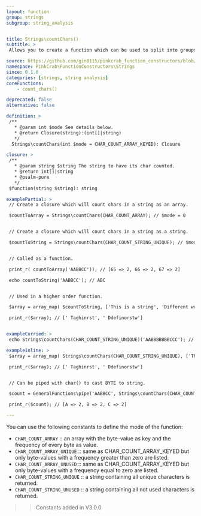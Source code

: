 ```yaml
---
layout: function
group: strings
subgroup: string_analysis


title: Strings\countChars()
subtitle: >
 Allows you to create a function which can be used to split into groups of specified chunk lengths. These can either be used as part of a Higher Order Function such as array_map() or as part of a compiled/pipe function.

source: https://github.com/gin0115/pinkcrab_function_constructors/blob/master/src/strings.php#L400
namespace: PinkCrab\FunctionConstructors\Strings
since: 0.1.0
categories: [strings, string analysis]
coreFunctions: 
    - count_chars()

deprecated: false
alternative: false

definition: >
 /**
   * @param int $mode See details below.
   * @return Closure(string):(int[]|string)
   */
  Strings\countChars(int $mode = CHAR_COUNT_ARRAY_KEYED): Closure

closure: >
 /**
   * @param string $string The string to have its char counted.
   * @return int[]|string
   * @psalm-pure
   */ 
 $function(string $string): string

examplePartial: >
 // Create a closure which will count chars in a string as an array.

 $countToArray = Strings\countChars(CHAR_COUNT_ARRAY); // $mode = 0


 // Create a closure which will count chars in a string as a string.

 $countToString = Strings\countChars(CHAR_COUNT_STRING_UNIQUE); // $mode = 3


 // Called as a function.

 print_r( countToArray('AABBCC')); // [65 => 2, 66 => 2, 67 => 2]

 echo countToString('AABBCC'); // ABC


 // Used in a higher order function.

 $array = array_map( $countToString, ['This is a string', 'Different words']);

 print_r($array); // [' Taghinrst', ' Ddefinorstw']


exampleCurried: >
 echo Strings\countChars(CHAR_COUNT_STRING_UNIQUE)('AABBBBBBBCCC'); // [ABC]

exampleInline: >
 $array = array_map( Strings\countChars(CHAR_COUNT_STRING_UNIQUE), ['This is a string', 'Different words']);

 print_r($array); // [' Taghinrst', ' Ddefinorstw']


 // Can be piped with char() to cast BYTE to string.

 $count = GeneralFunctions\pipe('AABBCC', Strings\countChars(CHAR_COUNT_ARRAY), 'char');

 print_r($count); // [A => 2, B => 2, C => 2]

---
```


You can use the following constants to define the mode of the function:


- <code class="inline">CHAR_COUNT_ARRAY</code> :: an array with the byte-value as key and the frequency of every byte as value.
- <code class="inline">CHAR_COUNT_ARRAY_UNIQUE</code> :: same as CHAR_COUNT_ARRAY_KEYED but only byte-values with a frequency greater than zero are listed.
- <code class="inline">CHAR_COUNT_ARRAY_UNUSED</code> :: same as CHAR_COUNT_ARRAY_KEYED but only byte-values with a frequency equal to zero are listed.
- <code class="inline">CHAR_COUNT_STRING_UNIQUE</code> :: a string containing all unique characters is returned.
- <code class="inline">CHAR_COUNT_STRING_UNUSED</code> :: a string containing all not used characters is returned.

>> Constants added in V3.0.0